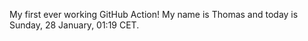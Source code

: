 My first ever working GitHub Action!
My name is Thomas and today is Sunday, 28 January, 01:19 CET. 
